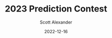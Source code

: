 ---
layout: podcast
title: "2023 Prediction Contest"
author: Scott Alexander
description: https://astralcodexten.substack.com/p/2023-prediction-contest
date: 2022-12-16
length: 743531
duration: 186
guid: 2023-prediction-contest
---